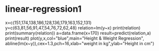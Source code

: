 # linear-regression1
x=c(151,174,138,186,128,136,179,163,152,131) y=c(63,81,56,91,47,54,76,72,62,48) relation=lm(y~x) print(relation) print(summary(relation)) a=data.frame(x=170) result=predict(relation,a) print(result) plot(y,x,col="blue",main="Height &amp; Weight Regression", abline(lm(x~y)),cex=1.3,pch=16,xlab="weight in kg",ylab="Height in cm")  
